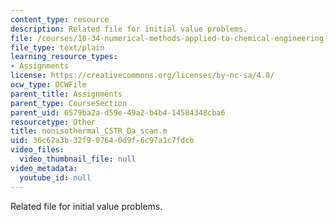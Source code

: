 ```yaml
---
content_type: resource
description: Related file for initial value problems.
file: /courses/10-34-numerical-methods-applied-to-chemical-engineering-fall-2005/36c62a3b32f907640d9f6c97a1c7fdcb_nonisothermal_CSTR_Da_scan.m
file_type: text/plain
learning_resource_types:
- Assignments
license: https://creativecommons.org/licenses/by-nc-sa/4.0/
ocw_type: OCWFile
parent_title: Assignments
parent_type: CourseSection
parent_uid: 6579ba2a-d59e-49a2-b4b4-14584348cba6
resourcetype: Other
title: nonisothermal_CSTR_Da_scan.m
uid: 36c62a3b-32f9-0764-0d9f-6c97a1c7fdcb
video_files:
  video_thumbnail_file: null
video_metadata:
  youtube_id: null
---
```

Related file for initial value problems.